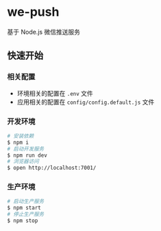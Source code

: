 # we-push

基于 Node.js 微信推送服务

## 快速开始

### 相关配置
- 环境相关的配置在 `.env` 文件
- 应用相关的配置在 `config/config.default.js` 文件

### 开发环境

```bash
# 安装依赖
$ npm i
# 启动开发服务
$ npm run dev
# 浏览器访问
$ open http://localhost:7001/
```

### 生产环境

```bash
# 启动生产服务
$ npm start
# 停止生产服务
$ npm stop
```
